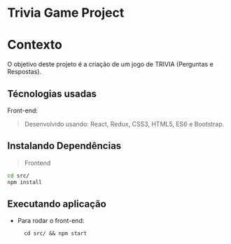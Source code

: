 # Trivia Game Project

# Contexto
O objetivo deste projeto é a criação de um jogo de TRIVIA (Perguntas e Respostas).

## Técnologias usadas

Front-end:
> Desenvolvido usando: React, Redux, CSS3, HTML5, ES6 e Bootstrap.

## Instalando Dependências

> Frontend
```bash
cd src/
npm install
``` 
## Executando aplicação

* Para rodar o front-end:

  ```
    cd src/ && npm start
  ```
